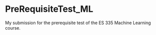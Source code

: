 # PreRequisiteTest_ML
My submission for the prerequisite test of the ES 335 Machine Learning course.

